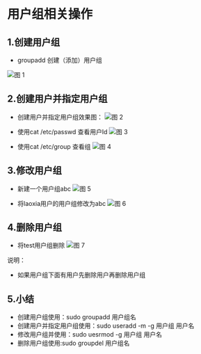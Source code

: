 # 用户组相关操作

## 1.创建用户组
* groupadd   创建（添加）用户组

![图 1](../../images/6f0a5ec9142dc621eec15f5d382b21188ba15f1e293adcc76664bdc90235cf4a.png)  


## 2.创建用户并指定用户组
* 创建用户并指定用户组效果图：
![图 2](../../images/81673d61b520a4c9b09637381c775b64b27b2976a85749e7bfac082973bd4ecf.png)  

* 使用cat /etc/passwd 查看用户Id
![图 3](../../images/bbc741f9f2ae99aea0cf2ac7b34b56fc66a48d5614263590b50cac1d309706ea.png)  

* 使用cat /etc/group 查看组
![图 4](../../images/9a9d634f5088f7d82f542cd6f12d30e41a46a0fa5c20b2ab1ab5a2ccc99afa8d.png)  


## 3.修改用户组

* 新建一个用户组abc
![图 5](../../images/3670ad6db0091a44e8adcea7094d80ef62e24b9a9a107a0baaa58373e548f8e7.png)  

* 将laoxia用户的用户组修改为abc
![图 6](../../images/3f1dab832ec6c59b4f31cc69ad62f357b93bf557fef95e3a06a5666866b1bc93.png)  




## 4.删除用户组

* 将test用户组删除
![图 7](../../images/d4678d7cf66ef6ea6f597cf7a8d2c01125a354044db60f09b7c97f36605bcf11.png)  


说明：
* 如果用户组下面有用户先删除用户再删除用户组
  

## 5.小结
* 创建用户组使用：sudo groupadd 用户组名
* 创建用户并指定用户组使用：sudo useradd -m -g 用户组 用户名
* 修改用户组并使用：sudo uesrmod -g 用户组 用户名
* 删除用户组使用:sudo groupdel 用户组名